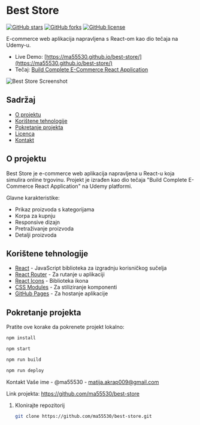 # Best Store

[![GitHub stars](https://img.shields.io/github/stars/ma55530/best-store?style=social)](https://github.com/ma55530/best-store/stargazers)
[![GitHub forks](https://img.shields.io/github/forks/ma55530/best-store?style=social)](https://github.com/ma55530/best-store/network)
[![GitHub license](https://img.shields.io/github/license/ma55530/best-store)](https://github.com/ma55530/best-store/blob/main/LICENSE)

E-commerce web aplikacija napravljena s React-om kao dio tečaja na Udemy-u.

- Live Demo: [https://ma55530.github.io/best-store/](https://ma55530.github.io/best-store/)
- Tečaj: [Build Complete E-Commerce React Application](https://www.udemy.com/course/build-complete-react-application/?couponCode=ST13MT80425G1)

![Best Store Screenshot](./public/images/screenshot.png) <!-- Zamijeni sa stvarnim screenshotom ako ga imaš -->

## Sadržaj

- [O projektu](#o-projektu)
- [Korištene tehnologije](#korištene-tehnologije)
- [Pokretanje projekta](#pokretanje-projekta)
- [Licenca](#licenca)
- [Kontakt](#kontakt)

## O projektu

Best Store je e-commerce web aplikacija napravljena u React-u koja simulira online trgovinu. Projekt je izrađen kao dio tečaja "Build Complete E-Commerce React Application" na Udemy platformi.

Glavne karakteristike:
- Prikaz proizvoda s kategorijama
- Korpa za kupnju
- Responsive dizajn
- Pretraživanje proizvoda
- Detalji proizvoda

## Korištene tehnologije

- [React](https://reactjs.org/) - JavaScript biblioteka za izgradnju korisničkog sučelja
- [React Router](https://reactrouter.com/) - Za rutanje u aplikaciji
- [React Icons](https://react-icons.github.io/react-icons/) - Biblioteka ikona
- [CSS Modules](https://github.com/css-modules/css-modules) - Za stiliziranje komponenti
- [GitHub Pages](https://pages.github.com/) - Za hostanje aplikacije

## Pokretanje projekta

Pratite ove korake da pokrenete projekt lokalno:

```sh
npm install
```
```sh
npm start
```
```sh
npm run build
```
```sh
npm run deploy
```


Kontakt
Vaše ime - @ma55530 - matija.akrap009@gmail.com

Link projekta: https://github.com/ma55530/best-store

1. Klonirajte repozitorij
   ```sh
   git clone https://github.com/ma55530/best-store.git
